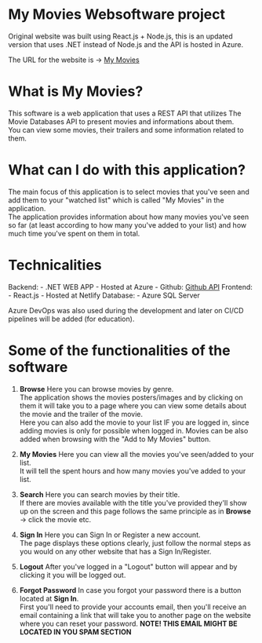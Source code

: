 # My Movies Websoftware project

Original website was built using React.js + Node.js, this is an updated version that uses .NET instead of Node.js and the API is hosted in Azure.
  
The URL for the website is -> [My Movies](https://azure-mymovies-react.netlify.app/movies)

# What is My Movies?
This software is a web application that uses a REST API that utilizes The Movie Databases API to present movies and informations about them.  
You can view some movies, their trailers and some information related to them.   

# What can I do with this application?
The main focus of this application is to select movies that you've seen and add them to your "watched list" which is called "My Movies" in the application.  
The application provides information about how many movies you've seen so far (at least according to how many you've added to your list) and how much time you've spent on them in total.  


# Technicalities
Backend:
    - .NET WEB APP
    - Hosted at Azure
    - Github: [Github API](https://github.com/tatukristiani/azure-mymovies-api)
Frontend:
    - React.js
    - Hosted at Netlify
Database:
    - Azure SQL Server

Azure DevOps was also used during the development and later on CI/CD pipelines will be added (for education).

# Some of the functionalities of the software

1. **Browse**
Here you can browse movies by genre.     
The application shows the movies posters/images and by clicking on them it will take you to a page where you can view some details about the movie and the trailer of the movie.     
Here you can also add the movie to your list IF you are logged in, since adding movies is only for possible when logged in.
Movies can be also added when browsing with the "Add to My Movies" button.

2. **My Movies**
Here you can view all the movies you've seen/added to your list.    
It will tell the spent hours and how many movies you've added to your list.  

3. **Search**
Here you can search movies by their title.     
If there are movies available with the title you've provided they'll show up on the screen and this page follows the same principle as in **Browse** -> click the movie etc.   

4. **Sign In**
Here you can Sign In or Register a new account.   
The page displays these options clearly, just follow the normal steps as you would on any other website that has a Sign In/Register. 

5. **Logout**
After you've logged in a "Logout" button will appear and by clicking it you will be logged out. 

6. **Forgot Password**
In case you forgot your password there is a button located at **Sign In**.    
First you'll need to provide your accounts email, then you'll receive an email containing a link that will take you to another page on the website where you can reset your password.
**NOTE! THIS EMAIL MIGHT BE LOCATED IN YOU SPAM SECTION**  

